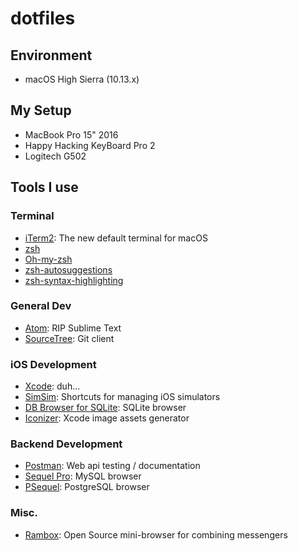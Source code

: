 # dotfiles

## Environment
- macOS High Sierra (10.13.x)

## My Setup
- MacBook Pro 15" 2016
- Happy Hacking KeyBoard Pro 2
- Logitech G502

## Tools I use
### Terminal
- [iTerm2](https://github.com/gnachman/iTerm2): The new default terminal for macOS
- [zsh](http://www.zsh.org)
- [Oh-my-zsh](https://github.com/robbyrussell/oh-my-zsh)
- [zsh-autosuggestions](https://github.com/zsh-users/zsh-autosuggestions)
- [zsh-syntax-highlighting](https://github.com/zsh-users/zsh-syntax-highlighting)
### General Dev
- [Atom](https://github.com/atom/atom): RIP Sublime Text
- [SourceTree](https://www.sourcetreeapp.com): Git client
### iOS Development
- [Xcode](https://developer.apple.com/xcode/): duh...
- [SimSim](https://github.com/dsmelov/simsim): Shortcuts for managing iOS simulators
- [DB Browser for SQLite](https://github.com/sqlitebrowser/sqlitebrowser): SQLite browser
- [Iconizer](https://github.com/raphaelhanneken/iconizer): Xcode image assets generator
### Backend Development
- [Postman](https://www.getpostman.com): Web api testing / documentation
- [Sequel Pro](https://github.com/sequelpro/sequelpro): MySQL browser
- [PSequel](http://www.psequel.com): PostgreSQL browser
### Misc.
- [Rambox](https://github.com/saenzramiro/rambox): Open Source mini-browser for combining messengers
